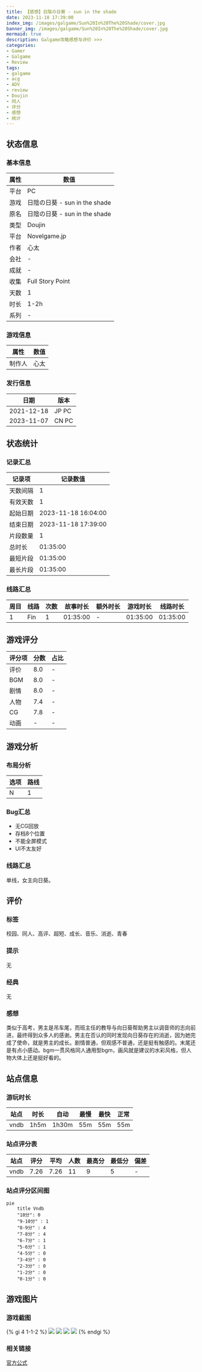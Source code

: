 ```yaml
---
title: 【感想】日陰の日葵 - sun in the shade
date: 2023-11-18 17:39:00
index_img: /images/galgame/Sun%20In%20The%20Shade/cover.jpg
banner_img: /images/galgame/Sun%20In%20The%20Shade/cover.jpg
mermaid: true
description: Galgame攻略感想与评价 >>> 
categories:
- Gamer
- Galgame
- Review
tags:
- galgame
- acg
- ADV
- review
- Doujin
- 同人
- 评分
- 感想
- 统计
---
```


## 状态信息
### 基本信息
| 属性 | 数值 |
| --- | --- |
| 平台 | PC |
| 游戏 | 日陰の日葵 - sun in the shade |
| 原名 | 日陰の日葵 - sun in the shade |
| 类型 | Doujin |
| 平台 | Novelgame.jp |
| 作者 | 心太 |
| 会社 | - |
| 成就 | - |
| 收集 | Full Story Point |
| 天数 | 1 |
| 时长 | 1-2h |
| 系列 | - |

### 游戏信息
| 属性 | 数值 |
| --- | --- |
| 制作人 | 心太 |

### 发行信息
| 日期 | 版本 |
| --- | --- |
| 2021-12-18 | JP PC |
| 2023-11-07 | CN PC |



## 状态统计
### 记录汇总
| 记录项 | 记录数值 |
| --- | --- |
| 天数间隔 | 1 |
| 有效天数 | 1 |
| 起始日期 | 2023-11-18 16:04:00 |
| 结束日期 | 2023-11-18 17:39:00 |
| 片段数量 | 1 |
| 总时长 | 01:35:00 |
| 最短片段 | 01:35:00 |
| 最长片段 | 01:35:00 |

### 线路汇总
| 周目 | 线路 | 次数 | 故事时长 | 额外时长 | 游戏时长 | 线路时长 |
| --- | --- | --- | --- | --- | --- | --- |
| 1 | Fin | 1 | 01:35:00 | - | 01:35:00 | 01:35:00 |


## 游戏评分
| 评分项 | 分数 | 占比 |
| --- | --- | --- |
| 评价 | 8.0 | - |
| BGM | 8.0 | - |
| 剧情 | 8.0 | - |
| 人物 | 7.4 | - |
| CG | 7.8 | - | 
| 动画 | - | - |


## 游戏分析
### 布局分析
| 选项 | 路线 |
| --- | --- |
| N | 1 |

### Bug汇总
- 无CG回放
- 存档8个位置
- 不能全屏模式
- UI不太友好

### 线路汇总
单线，女主向日葵。

## 评价
### 标签
校园、同人、高评、超短、成长、音乐、消逝、青春

### 提示
无

### 经典
无

### 感想
类似于高考，男主是吊车尾，而班主任的教导与向日葵帮助男主以调音师的志向前进，最终得到众多人的感谢。男主在否认的同时发现向日葵存在的消逝，因为她完成了使命，就是男主的成长。剧情普通，但观感不普通，还是挺有触感的。末尾还是有点小感动。bgm一贯风格同人通用型bgm，画风就是建议的水彩风格，但人物大体上还是挺好看的。

## 站点信息
### 游玩时长
| 站点 | 时长 | 自动 | 最慢 | 最快 | 正常 |
| --- | --- | --- | --- | --- | --- | 
| vndb | 1h5m | 1h30m | 55m | 55m | 55m |

### 站点评分表
| 站点 | 评分 | 平均 | 人数 | 最高分 | 最低分 | 偏差 |
| --- | --- | --- | --- | --- | --- |  --- |
| vndb | 7.26 | 7.26 | 11 | 9 | 5 | - |

### 站点评分区间图
```mermaid
pie
    title Vndb
    "10分": 0
    "9-10分" : 1
    "8-9分" : 4
    "7-8分" : 4
    "6-7分" : 1
    "5-6分" : 1
    "4-5分" : 0
    "3-4分" : 0
    "2-3分" : 0
    "1-2分" : 0
    "0-1分" : 0
```

## 游戏图片
### 游戏截图
{% gi 4 1-1-2 %}
![](/images/galgame/Sun%20In%20The%20Shade/cover.jpg)
![](/images/galgame/Sun%20In%20The%20Shade/ing-1.jpg)
![](/images/galgame/Sun%20In%20The%20Shade/ing-2.jpg)
![](/images/galgame/Sun%20In%20The%20Shade/ing-3.jpg)
{% endgi %}


### 相关链接
[官方公式](https://novelgame.jp/games/show/6056)